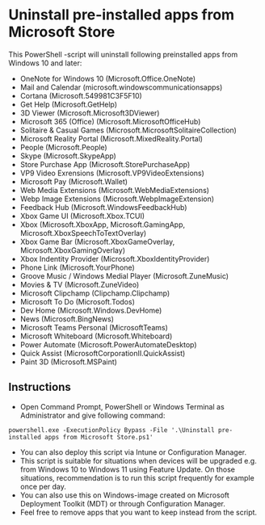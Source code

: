 # Uninstall pre-installed apps from Microsoft Store
This PowerShell -script will uninstall following preinstalled apps from Windows 10 and later:
- OneNote for Windows 10 (Microsoft.Office.OneNote)
- Mail and Calendar (microsoft.windowscommunicationsapps)
- Cortana (Microsoft.549981C3F5F10)
- Get Help (Microsoft.GetHelp)
- 3D Viewer (Microsoft.Microsoft3DViewer)
- Microsoft 365 (Office) (Microsoft.MicrosoftOfficeHub)
- Solitaire & Casual Games (Microsoft.MicrosoftSolitaireCollection)
- Microsoft Reality Portal (Microsoft.MixedReality.Portal)
- People (Microsoft.People)
- Skype (Microsoft.SkypeApp)
- Store Purchase App (Microsoft.StorePurchaseApp)
- VP9 Video Exrensions (Microsoft.VP9VideoExtensions)
- Microsoft Pay (Microsoft.Wallet)
- Web Media Extensions (Microsoft.WebMediaExtensions)
- Webp Image Extensions (Microsoft.WebpImageExtension)
- Feedback Hub (Microsoft.WindowsFeedbackHub)
- Xbox Game UI (Microsoft.Xbox.TCUI)
- Xbox (Microsoft.XboxApp, Microsoft.GamingApp, Microsoft.XboxSpeechToTextOverlay)
- Xbox Game Bar (Microsoft.XboxGameOverlay, Microsoft.XboxGamingOverlay)
- Xbox Indentity Provider (Microsoft.XboxIdentityProvider)
- Phone Link (Microsoft.YourPhone)
- Groove Music / Windows Medial Player (Microsoft.ZuneMusic)
- Movies & TV (Microsoft.ZuneVideo)
- Microsoft Clipchamp (Clipchamp.Clipchamp)
- Microsoft To Do (Microsoft.Todos)
- Dev Home (Microsoft.Windows.DevHome)
- News (Microsoft.BingNews)
- Microsoft Teams Personal (MicrosoftTeams)
- Microsoft Whiteboard (Microsoft.Whiteboard)
- Power Automate (Microsoft.PowerAutomateDesktop)
- Quick Assist (MicrosoftCorporationII.QuickAssist)
- Paint 3D (Microsoft.MSPaint)

## Instructions
- Open Command Prompt, PowerShell or Windows Terminal as Administrator and give following command:
```
powershell.exe -ExecutionPolicy Bypass -File '.\Uninstall pre-installed apps from Microsoft Store.ps1'
```
- You can also deploy this script via Intune or Configuration Manager.
- This script is suitable for situations when devices will be upgraded e.g. from Windows 10 to Windows 11 using Feature Update. On those situations, recommendation is to run this script frequently for example once per day.
- You can also use this on Windows-image created on Microsoft Deployment Toolkit (MDT) or through Configuration Manager.
- Feel free to remove apps that you want to keep instead from the script.
